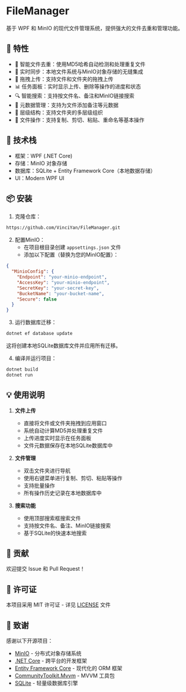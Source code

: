 # FileManager

基于 WPF 和 MinIO 的现代文件管理系统，提供强大的文件去重和管理功能。

## 🌟 特性

- 📁 智能文件去重：使用MD5哈希自动检测和处理重复文件
- 🔄 实时同步：本地文件系统与MinIO对象存储的无缝集成
- 🎯 拖拽上传：支持文件和文件夹的拖拽上传
- 📊 任务面板：实时显示上传、删除等操作的进度和状态
- 🔍 智能搜索：支持按文件名、备注和MinIO链接搜索
- 📝 元数据管理：支持为文件添加备注等元数据
- 🌲 层级结构：支持文件夹的多层级组织
- 🔁 文件操作：支持复制、剪切、粘贴、重命名等基本操作

## 🚀 技术栈

- 框架：WPF (.NET Core)
- 存储：MinIO 对象存储
- 数据库：SQLite + Entity Framework Core（本地数据存储）
- UI：Modern WPF UI

## 📦 安装

1. 克隆仓库：
```bash
https://github.com/VinciYan/FileManager.git
```

2. 配置MinIO：
   - 在项目根目录创建 `appsettings.json` 文件
   - 添加以下配置（替换为您的MinIO配置）：
```json
{
  "MinioConfig": {
    "Endpoint": "your-minio-endpoint",
    "AccessKey": "your-minio-endpoint",
    "SecretKey": "your-secret-key",
    "BucketName": "your-bucket-name",
    "Secure": false
  }
} 
```

3. 运行数据库迁移：
```bash
dotnet ef database update
```
这将创建本地SQLite数据库文件并应用所有迁移。

4. 编译并运行项目：
```bash
dotnet build
dotnet run
```

## 💡 使用说明

1. **文件上传**
   - 直接将文件或文件夹拖拽到应用窗口
   - 系统自动计算MD5并处理重复文件
   - 上传进度实时显示在任务面板
   - 文件元数据保存在本地SQLite数据库中

2. **文件管理**
   - 双击文件夹进行导航
   - 使用右键菜单进行复制、剪切、粘贴等操作
   - 支持批量操作
   - 所有操作历史记录在本地数据库中

3. **搜索功能**
   - 使用顶部搜索框搜索文件
   - 支持按文件名、备注、MinIO链接搜索
   - 基于SQLite的快速本地搜索

## 🤝 贡献

欢迎提交 Issue 和 Pull Request！

## 📄 许可证

本项目采用 MIT 许可证 - 详见 [LICENSE](LICENSE) 文件

## 🙏 致谢

感谢以下开源项目：
- [MinIO](https://min.io/) - 分布式对象存储系统
- [.NET Core](https://dotnet.microsoft.com/) - 跨平台的开发框架
- [Entity Framework Core](https://docs.microsoft.com/ef/core/) - 现代化的 ORM 框架
- [CommunityToolkit.Mvvm](https://github.com/CommunityToolkit/dotnet) - MVVM 工具包
- [SQLite](https://www.sqlite.org/) - 轻量级数据库引擎

